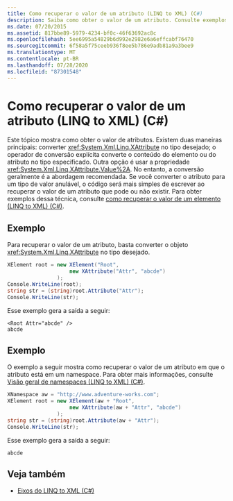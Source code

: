```yaml
---
title: Como recuperar o valor de um atributo (LINQ to XML) (C#)
description: Saiba como obter o valor de um atributo. Consulte exemplos de código e exiba recursos adicionais disponíveis.
ms.date: 07/20/2015
ms.assetid: 817bbe89-5979-4234-bf0c-46f63692ac8c
ms.openlocfilehash: 5ee6995a54829b6d992e2982e6a6effcabf76470
ms.sourcegitcommit: 6f58a5f75ceeb936f8ee5b786e9adb81a9a3bee9
ms.translationtype: MT
ms.contentlocale: pt-BR
ms.lasthandoff: 07/28/2020
ms.locfileid: "87301548"
---
```

# <a name="how-to-retrieve-the-value-of-an-attribute-linq-to-xml-c"></a>Como recuperar o valor de um atributo (LINQ to XML) (C#)
Este tópico mostra como obter o valor de atributos. Existem duas maneiras principais: converter <xref:System.Xml.Linq.XAttribute> no tipo desejado; o operador de conversão explícita converte o conteúdo do elemento ou do atributo no tipo especificado. Outra opção é usar a propriedade <xref:System.Xml.Linq.XAttribute.Value%2A>. No entanto, a conversão geralmente é a abordagem recomendada. Se você converter o atributo para um tipo de valor anulável, o código será mais simples de escrever ao recuperar o valor de um atributo que pode ou não existir. Para obter exemplos dessa técnica, consulte [como recuperar o valor de um elemento (LINQ to XML) (C#)](./how-to-retrieve-the-value-of-an-element-linq-to-xml.md).  
  
## <a name="example"></a>Exemplo  
 Para recuperar o valor de um atributo, basta converter o objeto <xref:System.Xml.Linq.XAttribute> no tipo desejado.  
  
```csharp  
XElement root = new XElement("Root",  
                    new XAttribute("Attr", "abcde")  
                );  
Console.WriteLine(root);  
string str = (string)root.Attribute("Attr");  
Console.WriteLine(str);  
```  
  
 Esse exemplo gera a saída a seguir:  
  
```output  
<Root Attr="abcde" />  
abcde  
```  
  
## <a name="example"></a>Exemplo  
 O exemplo a seguir mostra como recuperar o valor de um atributo em que o atributo está em um namespace. Para obter mais informações, consulte [Visão geral de namespaces (LINQ to XML) (C#)](namespaces-overview-linq-to-xml.md).  
  
```csharp  
XNamespace aw = "http://www.adventure-works.com";  
XElement root = new XElement(aw + "Root",  
                    new XAttribute(aw + "Attr", "abcde")  
                );  
string str = (string)root.Attribute(aw + "Attr");  
Console.WriteLine(str);  
```  
  
 Esse exemplo gera a saída a seguir:  
  
```output  
abcde  
```  
  
## <a name="see-also"></a>Veja também

- [Eixos do LINQ to XML (C#)](./linq-to-xml-axes-overview.md)
